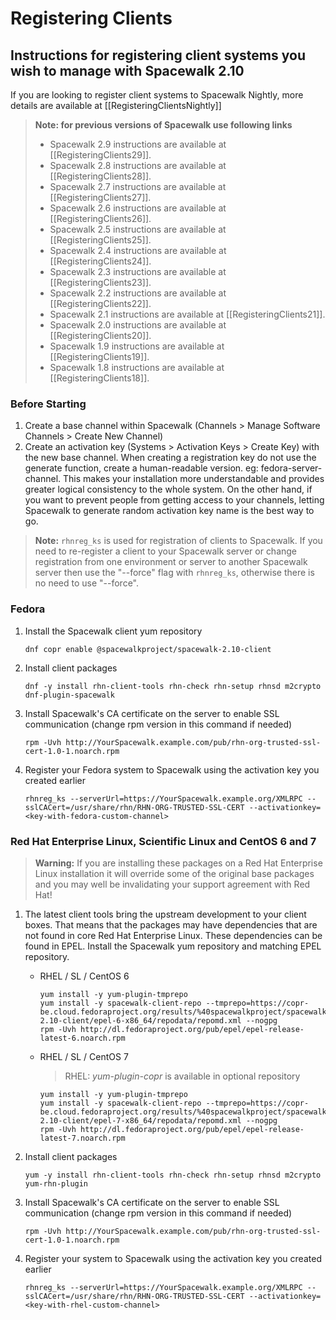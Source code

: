 Registering Clients
===================

## Instructions for registering client systems you wish to manage with Spacewalk 2.10
If you are looking to register client systems to Spacewalk Nightly, more details are available at [[RegisteringClientsNightly]]

> **Note: for previous versions of Spacewalk use following links**
> - Spacewalk 2.9 instructions are available at [[RegisteringClients29]].
> - Spacewalk 2.8 instructions are available at [[RegisteringClients28]].
> - Spacewalk 2.7 instructions are available at [[RegisteringClients27]].
> - Spacewalk 2.6 instructions are available at [[RegisteringClients26]].
> - Spacewalk 2.5 instructions are available at [[RegisteringClients25]].
> - Spacewalk 2.4 instructions are available at [[RegisteringClients24]].
> - Spacewalk 2.3 instructions are available at [[RegisteringClients23]].
> - Spacewalk 2.2 instructions are available at [[RegisteringClients22]].
> - Spacewalk 2.1 instructions are available at [[RegisteringClients21]].
> - Spacewalk 2.0 instructions are available at [[RegisteringClients20]].
> - Spacewalk 1.9 instructions are available at [[RegisteringClients19]].
> - Spacewalk 1.8 instructions are available at [[RegisteringClients18]].

### Before Starting
1. Create a base channel within Spacewalk (Channels > Manage Software Channels > Create New Channel)
2. Create an activation key (Systems > Activation Keys > Create Key) with the new base channel. When creating a registration key do not use the generate function, create a human-readable version. eg: fedora-server-channel. This makes your installation more understandable and provides greater logical consistency to the whole system. On the other hand, if you want to prevent people from getting access to your channels, letting Spacewalk to generate random activation key name is the best way to go.

> **Note:**
> `rhnreg_ks` is used for registration of clients to Spacewalk. If you need to re-register a client to your Spacewalk server or change registration from one environment or server to another Spacewalk server then use the "--force" flag with `rhnreg_ks`, otherwise there is no need to use "--force".

### Fedora

1. Install the Spacewalk client yum repository
      ```
      dnf copr enable @spacewalkproject/spacewalk-2.10-client
      ```

2. Install client packages
      ```
      dnf -y install rhn-client-tools rhn-check rhn-setup rhnsd m2crypto dnf-plugin-spacewalk
      ```

3. Install Spacewalk's CA certificate on the server to enable SSL communication (change rpm version in this command if needed)     
      ```
      rpm -Uvh http://YourSpacewalk.example.com/pub/rhn-org-trusted-ssl-cert-1.0-1.noarch.rpm
      ```

4. Register your Fedora system to Spacewalk using the activation key you created earlier  
      ```
      rhnreg_ks --serverUrl=https://YourSpacewalk.example.org/XMLRPC --sslCACert=/usr/share/rhn/RHN-ORG-TRUSTED-SSL-CERT --activationkey=<key-with-fedora-custom-channel>
      ```

### Red Hat Enterprise Linux, Scientific Linux and CentOS 6 and 7

> **Warning:**
> If you are installing these packages on a Red Hat Enterprise Linux installation it will override some of the original base packages and you may well be invalidating your support agreement with Red Hat!

1. The latest client tools bring the upstream development to your client boxes. That means that the packages may have dependencies that are not found in core Red Hat Enterprise Linux. These dependencies can be found in EPEL. Install the Spacewalk yum repository and matching EPEL repository.

     * RHEL / SL / CentOS 6
       ```
       yum install -y yum-plugin-tmprepo
       yum install -y spacewalk-client-repo --tmprepo=https://copr-be.cloud.fedoraproject.org/results/%40spacewalkproject/spacewalk-2.10-client/epel-6-x86_64/repodata/repomd.xml --nogpg
       rpm -Uvh http://dl.fedoraproject.org/pub/epel/epel-release-latest-6.noarch.rpm
       ```

     * RHEL / SL / CentOS 7
       > RHEL: *yum-plugin-copr* is available in optional repository

       ```
       yum install -y yum-plugin-tmprepo
       yum install -y spacewalk-client-repo --tmprepo=https://copr-be.cloud.fedoraproject.org/results/%40spacewalkproject/spacewalk-2.10-client/epel-7-x86_64/repodata/repomd.xml --nogpg
       rpm -Uvh http://dl.fedoraproject.org/pub/epel/epel-release-latest-7.noarch.rpm
       ```

2. Install client packages
   ```
   yum -y install rhn-client-tools rhn-check rhn-setup rhnsd m2crypto yum-rhn-plugin
   ```

3. Install Spacewalk's CA certificate on the server to enable SSL communication (change rpm version in this command if needed)
   ```
   rpm -Uvh http://YourSpacewalk.example.com/pub/rhn-org-trusted-ssl-cert-1.0-1.noarch.rpm
   ```

4. Register your system to Spacewalk using the activation key you created earlier
   ```
   rhnreg_ks --serverUrl=https://YourSpacewalk.example.org/XMLRPC --sslCACert=/usr/share/rhn/RHN-ORG-TRUSTED-SSL-CERT --activationkey=<key-with-rhel-custom-channel>
   ```

